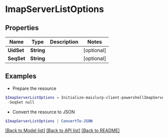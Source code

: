 # ImapServerListOptions
## Properties

Name | Type | Description | Notes
------------ | ------------- | ------------- | -------------
**UidSet** | **String** |  | [optional] 
**SeqSet** | **String** |  | [optional] 

## Examples

- Prepare the resource
```powershell
$ImapServerListOptions = Initialize-maislurp-client-powershellImapServerListOptions  -UidSet null `
 -SeqSet null
```

- Convert the resource to JSON
```powershell
$ImapServerListOptions | ConvertTo-JSON
```

[[Back to Model list]](../README#documentation-for-models) [[Back to API list]](../README#documentation-for-api-endpoints) [[Back to README]](../README)

